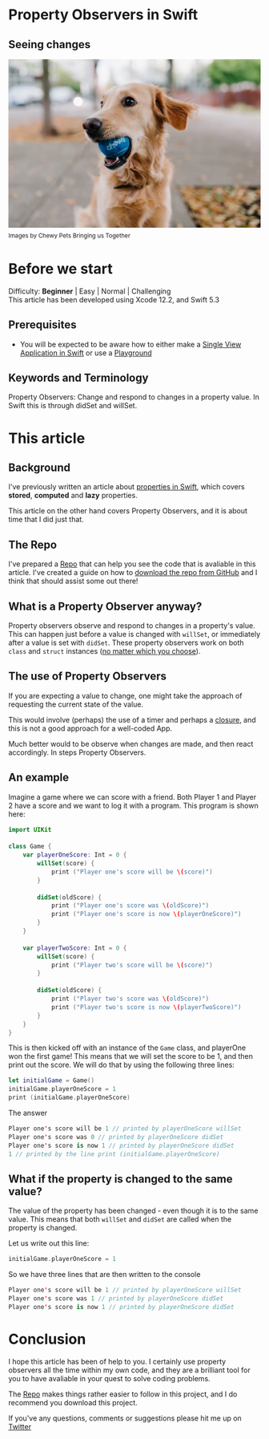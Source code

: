 # Property Observers in Swift
## Seeing changes

![photo-1601758003839-512c0f4159e5](Images/photo-1601758003839-512c0f4159e5.png)
<sub>Images by Chewy Pets Bringing us Together<sub>
# Before we start
Difficulty: **Beginner** | Easy | Normal | Challenging<br>
This article has been developed using Xcode 12.2, and Swift 5.3

## Prerequisites
* You will be expected to be aware how to either make a [Single View Application in Swift](https://medium.com/swlh/your-first-ios-application-using-xcode-9983cf6efb71) or use a [Playground](https://medium.com/@stevenpcurtis.sc/coding-in-swift-playgrounds-1a5563efa089)

## Keywords and Terminology
Property Observers: Change and respond to changes in a property value. In Swift this is through didSet and willSet.

# This article
## Background
I've previously written an article about [properties in Swift](https://stevenpcurtis.medium.com/properties-in-swift-47a8868c2297), which covers **stored**, **computed** and **lazy** properties.

This article on the other hand covers Property Observers, and it is about time that I did just that.

## The Repo
I've prepared a [Repo](https://github.com/stevencurtis/SwiftCoding/tree/master/SwiftUI/PublishedPropertyWrapper) that can help you see the code that is avaliable in this article. I've created a guide on how to [download the repo from GitHub](https://medium.com/@stevenpcurtis.sc/downloading-repos-from-github-13a017951450) and I think that should assist some out there!

## What is a Property Observer anyway?
Property observers observe and respond to changes in a property's value. This can happen just before a value is changed with `willSet`, or immediately after a value is set with `didSet`. These property observers work on both `class` and `struct` instances ([no matter which you choose](https://medium.com/@stevenpcurtis.sc/classes-enums-or-structures-how-to-choose-your-swift-type-f33b4b76230e)).

## The use of Property Observers
If you are expecting a value to change, one might take the approach of requesting the current state of the value. 

This would involve (perhaps) the use of a timer and perhaps a [closure](https://medium.com/swift-coding/swift-closures-c14cb7aa2170), and this is not a good approach for a well-coded App. 

Much better would to be observe when changes are made, and then react accordingly. In steps Property Observers.

## An example
Imagine a game where we can score with a friend. Both Player 1 and Player 2 have a score and we want to log it with a program. This program is shown here:

```swift
import UIKit

class Game {
    var playerOneScore: Int = 0 {
        willSet(score) {
            print ("Player one's score will be \(score)")
        }
        
        didSet(oldScore) {
            print ("Player one's score was \(oldScore)")
            print ("Player one's score is now \(playerOneScore)")
        }
    }
    
    var playerTwoScore: Int = 0 {
        willSet(score) {
            print ("Player two's score will be \(score)")
        }
        
        didSet(oldScore) {
            print ("Player two's score was \(oldScore)")
            print ("Player two's score is now \(playerTwoScore)")
        }
    }
}
```

This is then kicked off with an instance of the `Game` class, and playerOne won the first game! This means that we will set the score to be 1, and then print out the score. We will do that by using the following three lines:

```swift
let initialGame = Game()
initialGame.playerOneScore = 1
print (initialGame.playerOneScore)
```

The answer
```swift
Player one's score will be 1 // printed by playerOneScore willSet
Player one's score was 0 // printed by playerOneScore didSet
Player one's score is now 1 // printed by playerOneScore didSet
1 // printed by the line print (initialGame.playerOneScore)
```

## What if the property is changed to the same value?
The value of the property has been changed - even though it is to the same value. This means that both `willSet` and `didSet` are called when the property is changed.

Let us write out this line:
```swift
initialGame.playerOneScore = 1
```

So we have three lines that are then written to the console

```swift
Player one's score will be 1 // printed by playerOneScore willSet
Player one's score was 1 // printed by playerOneScore didSet
Player one's score is now 1 // printed by playerOneScore didSet
```

# Conclusion
I hope this article has been of help to you. I certainly use property observers all the time within my own code, and they are a brilliant tool for you to have avaliable in your quest to solve coding problems. 

The [Repo](https://github.com/stevencurtis/SwiftCoding/tree/master/SwiftUI/PublishedPropertyWrapper) makes things rather easier to follow in this project, and I do recommend you download this project.

If you've any questions, comments or suggestions please hit me up on [Twitter](https://twitter.com/stevenpcurtis) 
